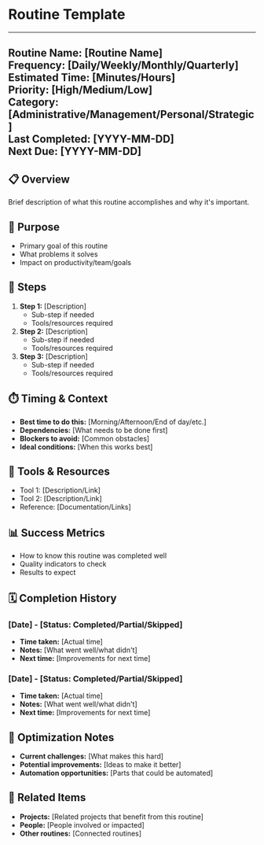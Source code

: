 # Routine Template

---
**Routine Name:** [Routine Name]  
**Frequency:** [Daily/Weekly/Monthly/Quarterly]  
**Estimated Time:** [Minutes/Hours]  
**Priority:** [High/Medium/Low]  
**Category:** [Administrative/Management/Personal/Strategic]  
**Last Completed:** [YYYY-MM-DD]  
**Next Due:** [YYYY-MM-DD]  
---

## 📋 Overview
Brief description of what this routine accomplishes and why it's important.

## 🎯 Purpose
- Primary goal of this routine
- What problems it solves
- Impact on productivity/team/goals

## 📝 Steps
1. **Step 1:** [Description]
   - Sub-step if needed
   - Tools/resources required
2. **Step 2:** [Description]
   - Sub-step if needed
   - Tools/resources required
3. **Step 3:** [Description]
   - Sub-step if needed
   - Tools/resources required

## ⏱️ Timing & Context
- **Best time to do this:** [Morning/Afternoon/End of day/etc.]
- **Dependencies:** [What needs to be done first]
- **Blockers to avoid:** [Common obstacles]
- **Ideal conditions:** [When this works best]

## 🔧 Tools & Resources
- Tool 1: [Description/Link]
- Tool 2: [Description/Link]
- Reference: [Documentation/Links]

## 📊 Success Metrics
- How to know this routine was completed well
- Quality indicators to check
- Results to expect

## 🗓️ Completion History
### [Date] - [Status: Completed/Partial/Skipped]
- **Time taken:** [Actual time]
- **Notes:** [What went well/what didn't]
- **Next time:** [Improvements for next time]

### [Date] - [Status: Completed/Partial/Skipped]
- **Time taken:** [Actual time]
- **Notes:** [What went well/what didn't]
- **Next time:** [Improvements for next time]

## 🔄 Optimization Notes
- **Current challenges:** [What makes this hard]
- **Potential improvements:** [Ideas to make it better]
- **Automation opportunities:** [Parts that could be automated]

## 🔗 Related Items
- **Projects:** [Related projects that benefit from this routine]
- **People:** [People involved or impacted]
- **Other routines:** [Connected routines] 